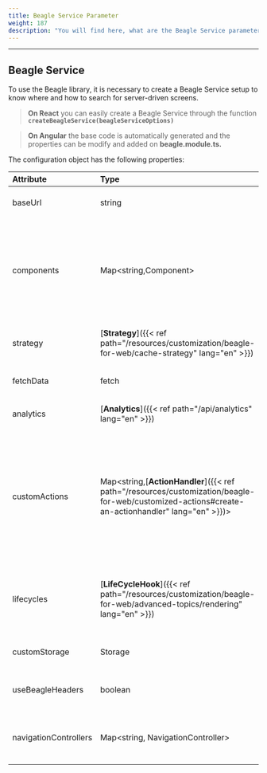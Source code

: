 ```yaml
---
title: Beagle Service Parameter
weight: 187
description: "You will find here, what are the Beagle Service parameters."
---
```


---

## Beagle Service

To use the Beagle library, it is necessary to create a Beagle Service setup to know where and how to search for server-driven screens.

> **On React** you can easily create a Beagle Service through the function **`createBeagleService(beagleServiceOptions)`**

> **On Angular** the base code is automatically generated and the properties can be modify and added on **beagle.module.ts.**

The configuration object has the following properties:

| Attribute             | Type                                                                                                                            | Default                       | Required | Description                                                                                                                                                                                                                                                                                             |
| :-------------------- | :------------------------------------------------------------------------------------------------------------------------------ | :---------------------------- | :------- | :------------------------------------------------------------------------------------------------------------------------------------------------------------------------------------------------------------------------------------------------------------------------------------------------------ |
| baseUrl               | string                                                                                                                          |                               | ✓        | URL to the server with screens \(JSON\) on Beagle format.                                                                                                                                                                                                                                               |
| components            | Map&lt;string,Component&gt;                                                                                                     |                               | ✓        | A components map that will be rendered through Beagle's library. The values are key pairs and value where the key is identifier Beagle will always start by `beagle:` or `custom:`. The value will always be the component connected to identifier.                                                     |
| strategy              | [**Strategy**]({{< ref path="/resources/customization/beagle-for-web/cache-strategy" lang="en" >}})                                                     | beagle-with-fallback-to-cache |          | Cache strategy applied on requests of the server screen.                                                                                                                                                                                                                                                |
| fetchData             | fetch                                                                                                                           |                               |          | It allows to add a customized function t to make HTTP requests.                                                                                                                                                                                                                                         |
| analytics             | [**Analytics**]({{< ref path="/api/analytics" lang="en" >}})                                                                                            |                               |          | It allows the use of handlers to the tag capture of some events.                                                                                                                                                                                                                                        |
| customActions         | Map&lt;string,[**ActionHandler**]({{< ref path="/resources/customization/beagle-for-web/customized-actions#create-an-actionhandler" lang="en" >}})&gt; |                               |          | A customized action map that can be interpreted by Beagle's library. It is a key and value map where the key will always be an identifier starting by `beagle:` or `custom:` and the value will be the [**ActionHandler**]({{< ref path="/resources/beagle-for-android/custom-action/" lang="en" >}}) connected to that action. |
| lifecycles            | [**LifeCycleHook**]({{< ref path="/resources/customization/beagle-for-web/advanced-topics/rendering" lang="en" >}})                                    |                               |          | A global map to add lifecycles behaviors of the components. Each cycle happens on the screen renderization process, before the components become HTML.                                                                                                                                                  |
| customStorage         | Storage                                                                                                                         | localStorage                  |          | It replaces the localStorage default of the browsers.                                                                                                                                                                                                                                                   |
| useBeagleHeaders      | boolean                                                                                                                         | true                          |          | It uses or not Beagle's specific headers when it requests to the server screens.                                                                                                                                                                                                                        |
| navigationControllers | Map&lt;string, NavigationController&gt;                                                                                         |                               |          | It allows you to add control options of the visual response, like show the no items of loading and errors components.                                                                                                                                                                                   |
